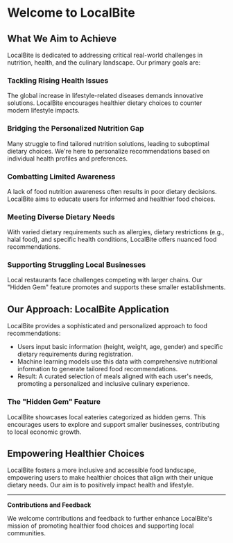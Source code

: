 # Welcome to LocalBite

## What We Aim to Achieve

LocalBite is dedicated to addressing critical real-world challenges in nutrition, health, and the culinary landscape. Our primary goals are:

### Tackling Rising Health Issues

The global increase in lifestyle-related diseases demands innovative solutions. LocalBite encourages healthier dietary choices to counter modern lifestyle impacts.

### Bridging the Personalized Nutrition Gap

Many struggle to find tailored nutrition solutions, leading to suboptimal dietary choices. We're here to personalize recommendations based on individual health profiles and preferences.

### Combatting Limited Awareness

A lack of food nutrition awareness often results in poor dietary decisions. LocalBite aims to educate users for informed and healthier food choices.

### Meeting Diverse Dietary Needs

With varied dietary requirements such as allergies, dietary restrictions (e.g., halal food), and specific health conditions, LocalBite offers nuanced food recommendations.

### Supporting Struggling Local Businesses

Local restaurants face challenges competing with larger chains. Our "Hidden Gem" feature promotes and supports these smaller establishments.

## Our Approach: LocalBite Application

LocalBite provides a sophisticated and personalized approach to food recommendations:

- Users input basic information (height, weight, age, gender) and specific dietary requirements during registration.
- Machine learning models use this data with comprehensive nutritional information to generate tailored food recommendations.
- Result: A curated selection of meals aligned with each user's needs, promoting a personalized and inclusive culinary experience.

### The "Hidden Gem" Feature

LocalBite showcases local eateries categorized as hidden gems. This encourages users to explore and support smaller businesses, contributing to local economic growth.

## Empowering Healthier Choices

LocalBite fosters a more inclusive and accessible food landscape, empowering users to make healthier choices that align with their unique dietary needs. Our aim is to positively impact health and lifestyle.

---

**Contributions and Feedback**

We welcome contributions and feedback to further enhance LocalBite's mission of promoting healthier food choices and supporting local communities.
